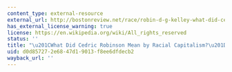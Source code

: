 ```yaml
---
content_type: external-resource
external_url: http://bostonreview.net/race/robin-d-g-kelley-what-did-cedric-robinson-mean-racial-capitalism
has_external_license_warning: true
license: https://en.wikipedia.org/wiki/All_rights_reserved
status: ''
title: "\u201CWhat Did Cedric Robinson Mean by Racial Capitalism?\u201D"
uid: d0d85727-2e68-47d1-9013-f8ee6dfdecb2
wayback_url: ''
---
```

